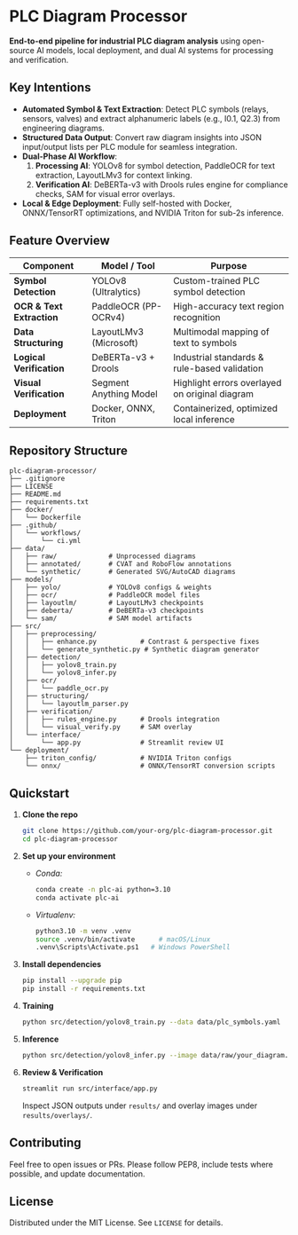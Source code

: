 # PLC Diagram Processor

**End-to-end pipeline for industrial PLC diagram analysis** using open-source AI models, local deployment, and dual AI systems for processing and verification.

## Key Intentions

- **Automated Symbol & Text Extraction**: Detect PLC symbols (relays, sensors, valves) and extract alphanumeric labels (e.g., I0.1, Q2.3) from engineering diagrams.
- **Structured Data Output**: Convert raw diagram insights into JSON input/output lists per PLC module for seamless integration.
- **Dual-Phase AI Workflow**:
  1. **Processing AI**: YOLOv8 for symbol detection, PaddleOCR for text extraction, LayoutLMv3 for context linking.
  2. **Verification AI**: DeBERTa-v3 with Drools rules engine for compliance checks, SAM for visual error overlays.
- **Local & Edge Deployment**: Fully self-hosted with Docker, ONNX/TensorRT optimizations, and NVIDIA Triton for sub-2s inference.

## Feature Overview

| Component               | Model / Tool              | Purpose                                      |
|-------------------------|---------------------------|----------------------------------------------|
| **Symbol Detection**    | YOLOv8 (Ultralytics)      | Custom-trained PLC symbol detection          |
| **OCR & Text Extraction** | PaddleOCR (PP-OCRv4)    | High-accuracy text region recognition        |
| **Data Structuring**    | LayoutLMv3 (Microsoft)    | Multimodal mapping of text to symbols        |
| **Logical Verification**| DeBERTa-v3 + Drools       | Industrial standards & rule-based validation |
| **Visual Verification** | Segment Anything Model    | Highlight errors overlayed on original diagram |
| **Deployment**          | Docker, ONNX, Triton      | Containerized, optimized local inference     |

## Repository Structure

```
plc-diagram-processor/
├── .gitignore
├── LICENSE
├── README.md
├── requirements.txt
├── docker/
│   └── Dockerfile
├── .github/
│   └── workflows/
│       └── ci.yml
├── data/
│   ├── raw/             # Unprocessed diagrams
│   ├── annotated/       # CVAT and RoboFlow annotations
│   └── synthetic/       # Generated SVG/AutoCAD diagrams
├── models/
│   ├── yolo/            # YOLOv8 configs & weights
│   ├── ocr/             # PaddleOCR model files
│   ├── layoutlm/        # LayoutLMv3 checkpoints
│   ├── deberta/         # DeBERTa-v3 checkpoints
│   └── sam/             # SAM model artifacts
├── src/
│   ├── preprocessing/
│   │   ├── enhance.py           # Contrast & perspective fixes
│   │   └── generate_synthetic.py # Synthetic diagram generator
│   ├── detection/
│   │   ├── yolov8_train.py
│   │   └── yolov8_infer.py
│   ├── ocr/
│   │   └── paddle_ocr.py
│   ├── structuring/
│   │   └── layoutlm_parser.py
│   ├── verification/
│   │   ├── rules_engine.py      # Drools integration
│   │   └── visual_verify.py     # SAM overlay
│   └── interface/
│       └── app.py               # Streamlit review UI
└── deployment/
    ├── triton_config/           # NVIDIA Triton configs
    └── onnx/                    # ONNX/TensorRT conversion scripts
```

## Quickstart

1. **Clone the repo**  
   ```bash
   git clone https://github.com/your-org/plc-diagram-processor.git
   cd plc-diagram-processor
   ```

2. **Set up your environment**  
   - *Conda:*  
     ```bash
     conda create -n plc-ai python=3.10
     conda activate plc-ai
     ```  
   - *Virtualenv:*  
     ```bash
     python3.10 -m venv .venv
     source .venv/bin/activate      # macOS/Linux
     .venv\Scripts\Activate.ps1   # Windows PowerShell
     ```

3. **Install dependencies**  
   ```bash
   pip install --upgrade pip
   pip install -r requirements.txt
   ```

4. **Training**  
   ```bash
   python src/detection/yolov8_train.py --data data/plc_symbols.yaml
   ```

5. **Inference**  
   ```bash
   python src/detection/yolov8_infer.py --image data/raw/your_diagram.png
   ```

6. **Review & Verification**  
   ```bash
   streamlit run src/interface/app.py
   ```
   Inspect JSON outputs under `results/` and overlay images under `results/overlays/`.

## Contributing

Feel free to open issues or PRs. Please follow PEP8, include tests where possible, and update documentation.

## License

Distributed under the MIT License. See `LICENSE` for details.
